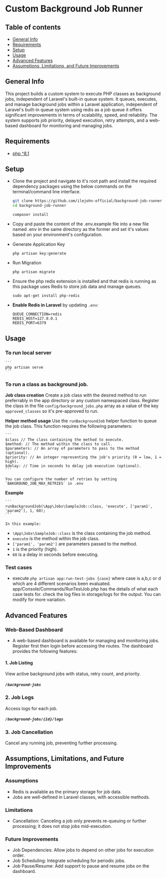 # Custom Background Job Runner

## Table of contents

- [General Info](#general-info)
- [Requirements](#requirements)
- [Setup](#setup)
- [Usage](#usage)
- [Advanced Features](#advanced-features)
- [Assumptions, Limitations, and Future Improvements](#assumptions-limitations-and-future-improvements)

## General Info

This project builds a custom system to execute PHP classes as background jobs, independent of Laravel's built-in queue system.
It queues, executes, and manage background jobs within a Laravel application, independent of Laravel's built-in queue system using redis as a job queue it offers significant improvements in terms of scalability, speed, and reliability. The system supports job priority, delayed execution, retry attempts, and a web-based dashboard for monitoring and managing jobs.

## Requirements

- [php ^8.1](https://www.php.net/ "PHP")

## Setup

- Clone the project and navigate to it's root path and install the required dependency packages using the below commands on the terminal/command line interface.

  ```bash
  git clone https://github.com/ilejohn-official/background-job-runner.git
  cd background-job-runner
  ```

  ```
  composer install
  ```

- Copy and paste the content of the .env.example file into a new file named .env in the same directory as the former and set it's values based on your environment's configuration.

- Generate Application Key

  ```
  php artisan key:generate
  ```
- Run Migration

  ```
  php artisan migrate
  ```

- Ensure the php redis extension is installed and that redis is running as this package uses Redis to store job data and manage queues.
  ```
  sudo apt-get install php-redis
  ```

- **Enable Redis in Laravel** by updating `.env`:
   ```env
   QUEUE_CONNECTION=redis
   REDIS_HOST=127.0.0.1
   REDIS_PORT=6379
   ```

## Usage

  ### To run local server

    ```
    php artisan serve
    ```

  ### To run a class as background job.
   **Job class creation**
    Create a job class with the desired method to run preferrably in the app directory or any custom namespaced class.
    Register the class in the file `config/background_jobs.php` array as a value of the key `approved_classes` so it's pre-approved to run.

   **Helper method usage**
    Use the `runBackgroundJob` helper function to queue the job class. This function requires the following parameters:

    ```
    $class // The class containing the method to execute.
    $method: // The method within the class to call.
    $parameters: // An array of parameters to pass to the method (optional).
    $priority: // An integer representing the job's priority (0 = low, 1 = high).
    $delay: // Time in seconds to delay job execution (optional).
    ```

    You can configure the number of retries by setting `BAKGROUND_JOB_MAX_RETRIES` in .env

   **Example**
   
    ```
    runBackgroundJob(\App\Jobs\SampleJob::class, 'execute', ['param1', 'param2'], 1, 60);
    ```

    In this example:

   - `\App\Jobs\SampleJob::class` is the class containing the job method.
   - `execute` is the method within the job class.
   - `['param1', 'param2']` are parameters passed to the method.
   - `1` is the priority (high).
   - `60` is a delay in seconds before executing.

  ### Test cases
   - execute `php artisan app:run-test-jobs {case}` where case is a,b,c or d which are 4 different scenarios been evaluated. app/Console/Commands/RunTestJob.php has the details of what each case tests for. check the log files
   in storage/logs for the output. You can modify for more variation.

## Advanced Features

 ### Web-Based Dashboard
   - A web-based dashboard is available for managing and monitoring jobs. Register first then login before accessing
   the routes. The dashboard provides the following features:

  #### 1. **Job Listing**
  View active background jobs with status, retry count, and priority.

  ##### `/background-jobs`

  ### 2.  **Job Logs**
  Access logs for each job.

  ##### `/background-jobs/{id}/logs`

  ### 3.  **Job Cancellation**
  Cancel any running job, preventing further processing.

## Assumptions, Limitations, and Future Improvements
 ### Assumptions
 - Redis is available as the primary storage for job data.
 - Jobs are well-defined in Laravel classes, with accessible methods.

 ### Limitations
 - Cancellation: Canceling a job only prevents re-queuing or further processing; it does not stop jobs mid-execution.

 ### Future Improvements
  - Job Dependencies: Allow jobs to depend on other jobs for execution order.
  - Job Scheduling: Integrate scheduling for periodic jobs.
  - Job Pause/Resume: Add support to pause and resume jobs on the dashboard.